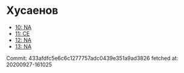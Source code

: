 # Хусаенов
- [10: NA](10.md)
- [11: CE](11.md)
- [12: NA](12.md)
- [13: NA](13.md)

Commit: 433afdfc5e6c6c1277757adc0439e351a9ad3826
 fetched at: 20200927-161025
